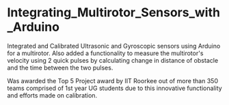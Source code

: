 # Integrating_Multirotor_Sensors_with_Arduino
Integrated and Calibrated Ultrasonic and Gyroscopic sensors using Arduino for a multirotor. Also added a functionality to measure the multirotor's velocity using 2 quick pulses by calculating change in distance of obstacle and the time between the two pulses.

Was awarded the Top 5 Project award by IIT Roorkee out of more than 350 teams comprised of 1st year UG students due to this innovative functionality and efforts made on calibration.
